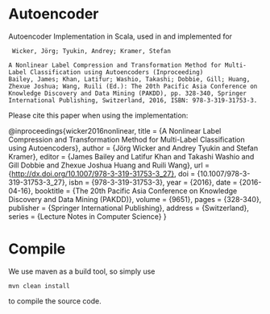 # Autoencoder

Autoencoder Implementation in Scala, used in and implemented for

```
 Wicker, Jörg; Tyukin, Andrey; Kramer, Stefan

A Nonlinear Label Compression and Transformation Method for Multi-Label Classification using Autoencoders (Inproceeding)
Bailey, James; Khan, Latifur; Washio, Takashi; Dobbie, Gill; Huang, Zhexue Joshua; Wang, Ruili (Ed.): The 20th Pacific Asia Conference on Knowledge Discovery and Data Mining (PAKDD), pp. 328-340, Springer International Publishing, Switzerland, 2016, ISBN: 978-3-319-31753-3.
```

Please cite this paper when using the implementation:

@inproceedings{wicker2016nonlinear,
title = {A Nonlinear Label Compression and Transformation Method for Multi-Label Classification using Autoencoders},
author = {Jörg Wicker and Andrey Tyukin and Stefan Kramer},
editor = {James Bailey and Latifur Khan and Takashi Washio and Gill Dobbie and Zhexue Joshua Huang and Ruili Wang},
url = {http://dx.doi.org/10.1007/978-3-319-31753-3_27},
doi = {10.1007/978-3-319-31753-3_27},
isbn = {978-3-319-31753-3},
year = {2016},
date = {2016-04-16},
booktitle = {The 20th Pacific Asia Conference on Knowledge Discovery and Data Mining (PAKDD)},
volume = {9651},
pages = {328-340},
publisher = {Springer International Publishing},
address = {Switzerland},
series = {Lecture Notes in Computer Science}
}



# Compile

We use maven as a build tool, so simply use

```
mvn clean install
```

to compile the source code. 